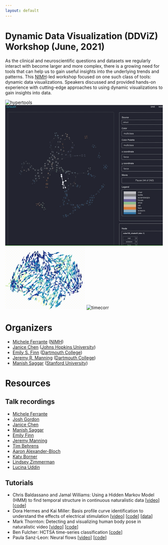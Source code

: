 ```yaml
---
layout: default
---
```


# Dynamic Data Visualization (DDViZ) Workshop (June, 2021)

As the clinical and neuroscientific questions and datasets we regularly interact with become larger and more complex, there is a growing need for tools that can help us to gain useful insights into the underlying trends and patterns.  This [NIMH](https://www.nimh.nih.gov/)-led workshop focused on one such class of tools: dynamic data visualizations.  Speakers discussed and provided hands-on experience with cutting-edge approaches to using dynamic visualizations to gain insights into data.

![hypertools](https://raw.githubusercontent.com/dynamicdataviz/dynamicdataviz.github.io/main/hypertools.gif) ![dyneusr](https://raw.githubusercontent.com/dynamicdataviz/dynamicdataviz.github.io/main/dyneusr.gif) ![neuralflow](https://raw.githubusercontent.com/dynamicdataviz/dynamicdataviz.github.io/main/neural_flow.gif) ![timecorr](https://raw.githubusercontent.com/dynamicdataviz/dynamicdataviz.github.io/main/timecorr.gif)

# Organizers
- [Michele Ferrante](https://www.nimh.nih.gov/about/organization/dnbbs/behavioral-science-and-integrative-neuroscience-research-branch/theoretical-and-computational-neuroscience-program) ([NIMH](https://www.nimh.nih.gov/))
- [Janice Chen](http://jchenlab.johnshopkins.edu/) ([Johns Hopkins University](https://krieger.jhu.edu/))
- [Emily S. Finn](https://thefinnlab.github.io/) ([Dartmouth College](https://home.dartmouth.edu/))
- [Jeremy R. Manning](http://www.context-lab.com/) ([Dartmouth College](https://home.dartmouth.edu/))
- [Manish Saggar](https://braindynamicslab.github.io/) ([Stanford University](https://www.stanford.edu/))


# Resources

## Talk recordings
- [Michele Ferrante](https://youtu.be/43pPzBkF2eI?t=31s)
- [Josh Gordon](https://youtu.be/43pPzBkF2eI?t=19m54s)
- [Janice Chen](https://youtu.be/43pPzBkF2eI?t=22m30s)
- [Manish Saggar](https://youtu.be/43pPzBkF2eI?t=31m57s)
- [Emily Finn](https://youtu.be/43pPzBkF2eI?t=43m6s)
- [Jeremy Manning](https://youtu.be/43pPzBkF2eI?t=51m55s)
- [Tim Behrens](https://youtu.be/43pPzBkF2eI?t=62m28s)  
- [Aaron Alexander-Bloch](https://youtu.be/43pPzBkF2eI?t=91m32s)
- [Katy Borner](https://youtu.be/43pPzBkF2eI?t=122m28s)
- [Lindsey Zimmerman](https://youtu.be/43pPzBkF2eI?t=154m13s)
- [Lucina Uddin](https://youtu.be/43pPzBkF2eI?t=187m29s)


## Tutorials
- Chris Baldassano and Jamal Williams: Using a Hidden Markov Model (HMM) to find temporal structure in continuous naturalistic data [[video](https://youtu.be/hHQP2hftNcg)] [[code](https://www.dropbox.com/s/9d0uao5cu37x3e5/final.zip?dl=0)]
- Dora Hermes and Kai Miller: Basis profile curve identification to understand the effects of electrical stimulation [[video](https://youtu.be/PB9UYcQzDfU)] [[code](https://github.com/MultimodalNeuroimagingLab/bpc_jupyter)] [[data](https://openneuro.org/datasets/ds003708)]
- Mark Thornton: Detecting and visualizing human body pose in naturalistic video [[video](https://youtu.be/UfRC3leMTlU)] [[code](https://colab.research.google.com/drive/1HN2S0zGqOSepLBN5IeJ-jBmzIO4W1aLq?usp=sharing)]
- Ben Fulcher: HCTSA time-series classification [[code](https://github.com/benfulcher/hctsaTutorial_BonnEEG)]
- Paula Sanz-Leon: Neural flows [[video](https://youtu.be/EKn17BOEQLU)] [[code](https://github.com/brain-modelling-group/neural-flows/tree/master/examples)]
